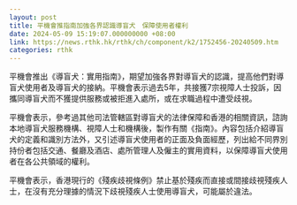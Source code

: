 ```yaml
---
layout: post
title: 平機會推指南加強各界認識導盲犬　保障使用者權利
date: 2024-05-09 15:19:07.000000000 +08:00
link: https://news.rthk.hk/rthk/ch/component/k2/1752456-20240509.htm
categories: rthk
---
```


平機會推出《導盲犬：實用指南》，期望加強各界對導盲犬的認識，提高他們對導盲犬使用者及導盲犬的接納。平機會表示過去5年，共接獲7宗視障人士投訴，因攜同導盲犬而不獲提供服務或被拒進入處所，或在求職過程中遭受歧視。

平機會表示，參考過其他司法管轄區對導盲犬的法律保障和香港的相關資訊，諮詢本地導盲犬服務機構、視障人士和機構後，製作有關《指南》。內容包括介紹導盲犬的定義和識別方法外，又引述導盲犬使用者的正面及負面經歷，列出給不同界別持份者包括交通、餐廳及酒店、處所管理人及僱主的實用資料，以保障導盲犬使用者在各公共領域的權利。

平機會表示，香港現行的《殘疾歧視條例》禁止基於殘疾而直接或間接歧視殘疾人士，在沒有充分理據的情況下歧視殘疾人士使用導盲犬，可能屬於違法。
